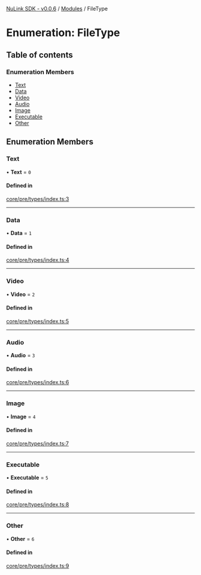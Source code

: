 [NuLink SDK - v0.0.6](../README.md) / [Modules](../modules.md) / FileType

# Enumeration: FileType

## Table of contents

### Enumeration Members

- [Text](FileType.md#text)
- [Data](FileType.md#data)
- [Video](FileType.md#video)
- [Audio](FileType.md#audio)
- [Image](FileType.md#image)
- [Executable](FileType.md#executable)
- [Other](FileType.md#other)

## Enumeration Members

### Text

• **Text** = ``0``

#### Defined in

[core/pre/types/index.ts:3](https://github.com/NuLink-network/nulink-sdk/blob/dec95fc/src/core/pre/types/index.ts#L3)

___

### Data

• **Data** = ``1``

#### Defined in

[core/pre/types/index.ts:4](https://github.com/NuLink-network/nulink-sdk/blob/dec95fc/src/core/pre/types/index.ts#L4)

___

### Video

• **Video** = ``2``

#### Defined in

[core/pre/types/index.ts:5](https://github.com/NuLink-network/nulink-sdk/blob/dec95fc/src/core/pre/types/index.ts#L5)

___

### Audio

• **Audio** = ``3``

#### Defined in

[core/pre/types/index.ts:6](https://github.com/NuLink-network/nulink-sdk/blob/dec95fc/src/core/pre/types/index.ts#L6)

___

### Image

• **Image** = ``4``

#### Defined in

[core/pre/types/index.ts:7](https://github.com/NuLink-network/nulink-sdk/blob/dec95fc/src/core/pre/types/index.ts#L7)

___

### Executable

• **Executable** = ``5``

#### Defined in

[core/pre/types/index.ts:8](https://github.com/NuLink-network/nulink-sdk/blob/dec95fc/src/core/pre/types/index.ts#L8)

___

### Other

• **Other** = ``6``

#### Defined in

[core/pre/types/index.ts:9](https://github.com/NuLink-network/nulink-sdk/blob/dec95fc/src/core/pre/types/index.ts#L9)
